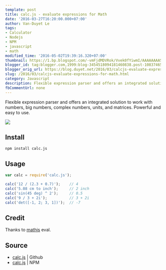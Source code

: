 ```yaml
---
template: post
title: calc.js - evaluate expressions for Math
date: '2016-03-27T16:20:00.000+07:00'
author: Van-Duyet Le
tags:
- Calculator
- Nodejs
- NPM
- javascript
- math
modified_time: '2016-05-02T19:39:16.320+07:00'
thumbnail: https://1.bp.blogspot.com/-vmFjdMDVRok/Vvek0fYiwmI/AAAAAAAASas/iUUHSjQAWYUcWK6F5tx8qq3nfP_sVozOg/s1600/calc.png
blogger_id: tag:blogger.com,1999:blog-3454518094181460838.post-1083746582557969295
blogger_orig_url: https://blog.duyet.net/2016/03/calcjs-evaluate-expressions-for-math.html
slug: /2016/03/calcjs-evaluate-expressions-for-math.html
category: Javascript
description: Flexible expression parser and offers an integrated solution to work with numbers, big numbers, complex numbers, units, and matrices. Powerful and easy to use.
fbCommentUrl: none
---
```


Flexible expression parser and offers an integrated solution to work with numbers, big numbers, complex numbers, units, and matrices. Powerful and easy to use.

[![](https://1.bp.blogspot.com/-vmFjdMDVRok/Vvek0fYiwmI/AAAAAAAASas/iUUHSjQAWYUcWK6F5tx8qq3nfP_sVozOg/s1600/calc.png)](https://github.com/duyetdev/calc.js)

## Install ##

```
npm install calc.js
```

## Usage ##

```js
var calc = require('calc.js');

calc('12 / (2.3 + 0.7)');    // 4
calc('5.08 cm to inch');     // 2 inch
calc('sin(45 deg) ^ 2');     // 0.5
calc('9 / 3 + 2i');          // 3 + 2i
calc('det([-1, 2; 3, 1])');  // -7
```

## Credit ##
Thanks to [mathjs](https://github.com/josdejong/mathjs) eval.

## Source  ##

- [calc.js](https://github.com/duyetdev/calc.js) | Github
- [calc.js](https://www.npmjs.com/package/calc.js) | NPM
